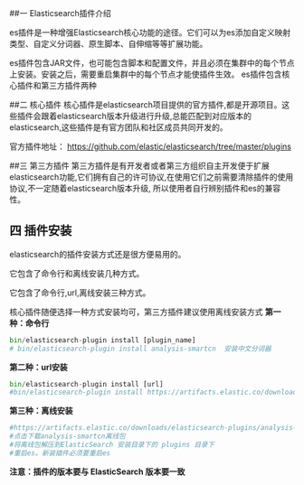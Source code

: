  ##一 Elasticsearch插件介绍

  es插件是一种增强Elasticsearch核心功能的途径。它们可以为es添加自定义映射类型、自定义分词器、原生脚本、自伸缩等等扩展功能。

es插件包含JAR文件，也可能包含脚本和配置文件，并且必须在集群中的每个节点上安装。安装之后，需要重启集群中的每个节点才能使插件生效。
es插件包含核心插件和第三方插件两种

##二 核心插件
核心插件是elasticsearch项目提供的官方插件,都是开源项目。这些插件会跟着elasticsearch版本升级进行升级,总能匹配到对应版本的elasticsearch,这些插件是有官方团队和社区成员共同开发的。

官方插件地址： https://github.com/elastic/elasticsearch/tree/master/plugins

##三 第三方插件
​    第三方插件是有开发者或者第三方组织自主开发便于扩展elasticsearch功能,它们拥有自己的许可协议,在使用它们之前需要清除插件的使用协议,不一定随着elasticsearch版本升级, 所以使用者自行辨别插件和es的兼容性。

## 四 插件安装

elasticsearch的插件安装方式还是很方便易用的。

它包含了命令行和离线安装几种方式。

它包含了命令行,url,离线安装三种方式。

核心插件随便选择一种方式安装均可，第三方插件建议使用离线安装方式
 **第一种：命令行**

```python
bin/elasticsearch-plugin install [plugin_name]
# bin/elasticsearch-plugin install analysis-smartcn  安装中文分词器

```

**第二种：url安装**

```python
bin/elasticsearch-plugin install [url]
#bin/elasticsearch-plugin install https://artifacts.elastic.co/downloads/elasticsearch-plugins/analysis-smartcn/analysis-smartcn-6.4.0.zip

```

**第三种：离线安装**

```python
#https://artifacts.elastic.co/downloads/elasticsearch-plugins/analysis-smartcn/analysis-smartcn-6.4.0.zip
#点击下载analysis-smartcn离线包
#将离线包解压到ElasticSearch 安装目录下的 plugins 目录下
#重启es。新装插件必须要重启es
```

**注意：插件的版本要与 ElasticSearch 版本要一致**